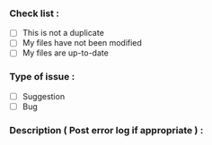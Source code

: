 ### Check list :

- [ ] This is not a duplicate
- [ ] My files have not been modified
- [ ] My files are up-to-date

### Type of issue :

- [ ] Suggestion
- [ ] Bug

### Description ( Post error log if appropriate ) :

